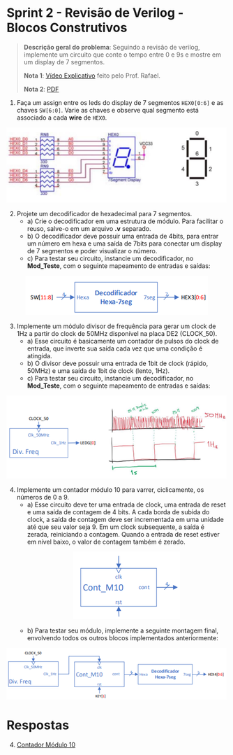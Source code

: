 # Sprint 2 - Revisão de Verilog - Blocos Construtivos

> **Descrição geral do problema**: Seguindo a revisão de verilog, implemente um circuito que conte o tempo entre 0 e 9s e
mostre em um display de 7 segmentos.
> 
> **Nota 1**: [Vídeo Explicativo](https://www.youtube.com/watch?v=rih3KcWvHJA) feito pelo Prof. Rafael.
> 
> **Nota 2**: [PDF](https://github.com/NibiruFT/CPU-MIPS/blob/main/Sprint%202/images/Sprint2%20-%20Rev%20verilog%20-%20Blocos%20construtivos.pdf)
 
1. Faça um assign entre os leds do display de 7 segmentos `HEX0[0:6]` e as chaves `SW[6:0]`. Varie as chaves e observe qual segmento está associado a cada **wire** de `HEX0`.

<p align="center">
        <img src="https://github.com/NibiruFT/CPU-MIPS/blob/main/Sprint%202/images/7Segment.png?raw=true">
    </a>
</p>

2. Projete um decodificador de hexadecimal para 7 segmentos. 
	- a) Crie o decodificador em uma estrutura de módulo. Para facilitar o reuso, salve-o em um arquivo **.v** separado. 
	- b) O decodificador deve possuir uma entrada de 4bits, para entrar um número em hexa e uma saída de 7bits para conectar um display de 7 segmentos e poder visualizar o número. 
	- c) Para testar seu circuito, instancie um decodificador, no **Mod_Teste**, com o seguinte mapeamento de entradas e saídas:

<p align="center">
        <img src="https://github.com/NibiruFT/CPU-MIPS/blob/main/Sprint%202/images/Decod_Hexa_7seg.png?raw=true">
    </a>
</p>
	
3. Implemente um módulo divisor de frequência para gerar um clock de 1Hz a partir do clock de 50MHz disponível na placa DE2 (CLOCK_50). 
	- a) Esse circuito é basicamente um contador de pulsos do clock de entrada, que inverte sua saída cada vez que uma condição é atingida. 
	- b) O divisor deve possuir uma entrada de 1bit de clock (rápido, 50MHz) e uma saída de 1bit de clock (lento, 1Hz). 
	- c) Para testar seu circuito, instancie um decodificador, no **Mod_Teste**, com o seguinte mapeamento de entradas e saídas:

<p align="center">
        <img src="https://github.com/NibiruFT/CPU-MIPS/blob/main/Sprint%202/images/Div_Freq.png?raw=true">
    </a>
</p>

4. Implemente um contador módulo 10 para varrer, ciclicamente, os números de 0 a 9. 
	- a) Esse circuito deve ter uma entrada de clock, uma entrada de reset e uma saída de contagem de 4 bits. A cada borda de subida do clock, a saída de contagem deve ser incrementada em uma unidade até que seu valor seja 9. Em um clock subsequente, a saída é zerada, reiniciando a contagem. Quando a entrada de reset estiver em nível baixo, o valor de contagem também é zerado.<p align="center"><img src="https://github.com/NibiruFT/CPU-MIPS/blob/main/Sprint%202/images/Cont_M10.png?raw=true"></a></p>
	- b) Para testar seu módulo, implemente a seguinte montagem final, envolvendo todos os outros blocos implementados anteriormente:
	
<p align="center">
        <img src="https://github.com/NibiruFT/CPU-MIPS/blob/main/Sprint%202/images/Modulo_Final.png?raw=true">
    </a>
</p>

# Respostas

4. [Contador Módulo 10](https://github.com/NibiruFT/CPU-MIPS/blob/main/Sprint%202/respostas/Montagem_Final.v)

